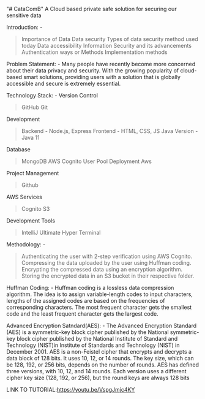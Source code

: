 "# CataComB" 
A Cloud based private safe solution for securing our sensitive data

Introduction: -
> Importance of Data
> Data security
> Types of data security method used today
> Data accessibility
> Information Security and its advancements
> Authentication ways or Methods
> Implementation methods

Problem Statement: -
Many people have recently become more concerned about their data privacy and security. With the growing popularity of cloud-based smart solutions, providing users with a solution that is globally accessible and secure is extremely essential. 

Technology Stack: -
Version Control
> GitHub
> Git

Development
> Backend - Node.js, Express
> Frontend -  HTML, CSS, JS
> Java Version - Java 11

Database
> MongoDB
> AWS Cognito User Pool
> Deployment
> Aws

Project Management
> Github

AWS Services
> Cognito
> S3

Development Tools
> IntelliJ Ultimate
> Hyper Terminal

Methodology: -
> Authenticating the user with 2-step verification using AWS Cognito. 
> Compressing the data uploaded by the user using Huffman coding.
> Encrypting the compressed data using an encryption algorithm.
> Storing the encrypted data in an S3 bucket in their respective folder.

Huffman Coding: - Huffman coding is a lossless data compression algorithm. The idea is to assign variable-length codes to input characters, lengths of the assigned codes are based on the frequencies of corresponding characters. The most frequent character gets the smallest code and the least frequent character gets the largest code.

Advanced Encryption Satndard(AES): -
The Advanced Encryption Standard (AES) is a symmetric-key block cipher published by the National symmetric-key block cipher published by the National Institute of Standard and Technology (NIST)in Institute of Standards and Technology (NIST) in December 2001. AES is a non-Feistel cipher that encrypts and decrypts a data block of 128 bits. It uses 10, 12, or 14 rounds. The key size, which can be 128, 192, or 256 bits, depends on the number of rounds. AES has defined three versions, with 10, 12, and 14 rounds. Each version uses a different cipher key size (128, 192, or 256), but the round keys are always 128 bits

LINK TO TUTORIAL:https://youtu.be/VspgJmjc4KY
